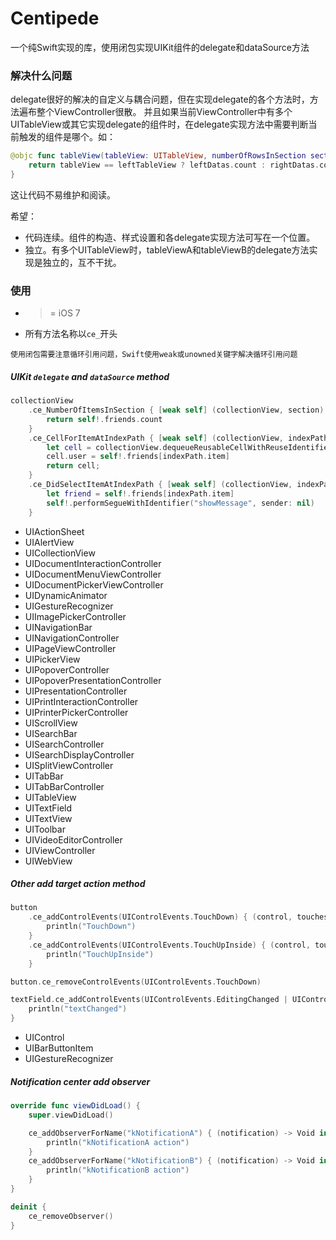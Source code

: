 # Centipede
一个纯Swift实现的库，使用闭包实现UIKit组件的delegate和dataSource方法

### 解决什么问题
delegate很好的解决的自定义与耦合问题，但在实现delegate的各个方法时，方法遍布整个ViewController很散。
并且如果当前ViewController中有多个UITableView或其它实现delegate的组件时，在delegate实现方法中需要判断当前触发的组件是哪个。如：
```swift
@objc func tableView(tableView: UITableView, numberOfRowsInSection section: Int) -> Int {
    return tableView == leftTableView ? leftDatas.count : rightDatas.count
}
```
这让代码不易维护和阅读。

希望：
- 代码连续。组件的构造、样式设置和各delegate实现方法可写在一个位置。
- 独立。有多个UITableView时，tableViewA和tableViewB的delegate方法实现是独立的，互不干扰。

### 使用
- >= iOS 7
- 所有方法名称以`ce_`开头

`使用闭包需要注意循环引用问题，Swift使用weak或unowned关键字解决循环引用问题`

##### UIKit `delegate` and `dataSource` method
```swift
collectionView
    .ce_NumberOfItemsInSection { [weak self] (collectionView, section) -> Int in
        return self!.friends.count
    }
    .ce_CellForItemAtIndexPath { [weak self] (collectionView, indexPath) -> UICollectionViewCell in
        let cell = collectionView.dequeueReusableCellWithReuseIdentifier("MYCELL", forIndexPath: indexPath) as! UserCollectionViewCell
        cell.user = self!.friends[indexPath.item]
        return cell;
    }
    .ce_DidSelectItemAtIndexPath { [weak self] (collectionView, indexPath) -> Void in
        let friend = self!.friends[indexPath.item]
        self!.performSegueWithIdentifier("showMessage", sender: nil)
    }
```
- UIActionSheet
- UIAlertView
- UICollectionView
- UIDocumentInteractionController
- UIDocumentMenuViewController
- UIDocumentPickerViewController
- UIDynamicAnimator
- UIGestureRecognizer
- UIImagePickerController
- UINavigationBar
- UINavigationController
- UIPageViewController
- UIPickerView
- UIPopoverController
- UIPopoverPresentationController
- UIPresentationController
- UIPrintInteractionController
- UIPrinterPickerController
- UIScrollView
- UISearchBar
- UISearchController
- UISearchDisplayController
- UISplitViewController
- UITabBar
- UITabBarController
- UITableView
- UITextField
- UITextView
- UIToolbar
- UIVideoEditorController
- UIViewController
- UIWebView

##### Other add target action method
```swift
button
    .ce_addControlEvents(UIControlEvents.TouchDown) { (control, touches) -> Void in
        println("TouchDown")
    }
    .ce_addControlEvents(UIControlEvents.TouchUpInside) { (control, touches) -> Void in
        println("TouchUpInside")
    }

button.ce_removeControlEvents(UIControlEvents.TouchDown)

textField.ce_addControlEvents(UIControlEvents.EditingChanged | UIControlEvents.EditingDidBegin) { (control, touches) -> Void in
    println("textChanged")
}
```
 - UIControl
 - UIBarButtonItem
 - UIGestureRecognizer

##### Notification center add observer
```swift
override func viewDidLoad() {
    super.viewDidLoad()

    ce_addObserverForName("kNotificationA") { (notification) -> Void in
        println("kNotificationA action")
    }
    ce_addObserverForName("kNotificationB") { (notification) -> Void in
        println("kNotificationB action")
    }
}

deinit {
    ce_removeObserver()
}
```

